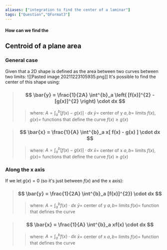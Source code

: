 ```yaml
---
aliases: ["integration to find the center of a laminar"]
tags: ["Question","QFormat3"]
---
```


#### How can we find the
## Centroid of a plane area
### General case
Given that a 2D shape is defined as the area between two curves between two limits:
![[Pasted image 20211223105935.png]]
It's possible to find the center of this shape using:
> ### $$ \bar{y} = \frac{1}{2A} \int^{b}_a \left( [f(x)]^{2} - [g(x)]^{2} \right)  \cdot dx $$ 
>> where:
>> $A= \int^{b}_a [f(x)-g(x)]\cdot dx$ 
>> $\bar{y} =$ center of y
>> $a,b=$ limits
>> $f(x),g(x)=$  functions that define the curve
>> $f(x) \geq g(x)$

> ### $$ \bar{x} = \frac{1}{A} \int^{b}_a x[ f(x) - g(x) ] \cdot dx $$
>> where:
>> $A= \int^{b}_a [f(x)-g(x)]\cdot dx$ 
>> $\bar{x} =$ center of x
>> $a,b=$ limits
>> $f(x),g(x)=$  functions that define the curve
>> $f(x) \geq g(x)$

### Along the x axis
If we let $g(x)=0$ (so it's just between $f(x)$ and the x axis):

> ### $$ \bar{y} = \frac{1}{2A} \int^{b}_a  [f(x)]^{2})  \cdot dx $$ 
>> where:
>> $A= \int^{b}_a f(x)\cdot dx$ 
>> $\bar{y} =$ center of y
>> $a,b=$ limits
>> $f(x)=$  function that defines the curve


> ### $$ \bar{x} = \frac{1}{A} \int^{b}_a xf(x) \cdot dx $$
>> where:
>> $A= \int^{b}_a f(x)\cdot dx$ 
>> $\bar{x} =$ center of x
>> $a,b=$ limits
>> $f(x)=$  function that defines the curve